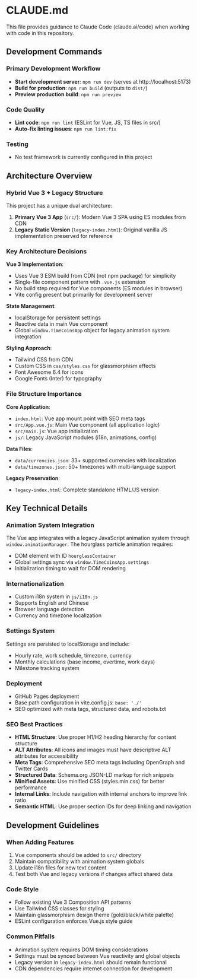 # CLAUDE.md

This file provides guidance to Claude Code (claude.ai/code) when working with code in this repository.

## Development Commands

### Primary Development Workflow
- **Start development server**: `npm run dev` (serves at http://localhost:5173)
- **Build for production**: `npm run build` (outputs to `dist/`)
- **Preview production build**: `npm run preview`

### Code Quality
- **Lint code**: `npm run lint` (ESLint for Vue, JS, TS files in src/)
- **Auto-fix linting issues**: `npm run lint:fix`

### Testing
- No test framework is currently configured in this project

## Architecture Overview

### Hybrid Vue 3 + Legacy Structure
This project has a unique dual architecture:

1. **Primary Vue 3 App** (`src/`): Modern Vue 3 SPA using ES modules from CDN
2. **Legacy Static Version** (`legacy-index.html`): Original vanilla JS implementation preserved for reference

### Key Architecture Decisions

**Vue 3 Implementation**:
- Uses Vue 3 ESM build from CDN (not npm package) for simplicity
- Single-file component pattern with `.vue.js` extension
- No build step required for Vue components (ES modules in browser)
- Vite config present but primarily for development server

**State Management**:
- localStorage for persistent settings
- Reactive data in main Vue component
- Global `window.TimeCoinsApp` object for legacy animation system integration

**Styling Approach**:
- Tailwind CSS from CDN
- Custom CSS in `css/styles.css` for glassmorphism effects
- Font Awesome 6.4 for icons
- Google Fonts (Inter) for typography

### File Structure Importance

**Core Application**:
- `index.html`: Vue app mount point with SEO meta tags
- `src/App.vue.js`: Main Vue component (all application logic)
- `src/main.js`: Vue app initialization
- `js/`: Legacy JavaScript modules (i18n, animations, config)

**Data Files**:
- `data/currencies.json`: 33+ supported currencies with localization
- `data/timezones.json`: 50+ timezones with multi-language support

**Legacy Preservation**:
- `legacy-index.html`: Complete standalone HTML/JS version

## Key Technical Details

### Animation System Integration
The Vue app integrates with a legacy JavaScript animation system through `window.animationManager`. The hourglass particle animation requires:
- DOM element with ID `hourglassContainer`
- Global settings sync via `window.TimeCoinsApp.settings`
- Initialization timing to wait for DOM rendering

### Internationalization
- Custom i18n system in `js/i18n.js`
- Supports English and Chinese
- Browser language detection
- Currency and timezone localization

### Settings System
Settings are persisted to localStorage and include:
- Hourly rate, work schedule, timezone, currency
- Monthly calculations (base income, overtime, work days)
- Milestone tracking system

### Deployment
- GitHub Pages deployment
- Base path configuration in vite.config.js: `base: './'`
- SEO optimized with meta tags, structured data, and robots.txt

### SEO Best Practices
- **HTML Structure**: Use proper H1/H2 heading hierarchy for content structure
- **ALT Attributes**: All icons and images must have descriptive ALT attributes for accessibility
- **Meta Tags**: Comprehensive SEO meta tags including OpenGraph and Twitter Cards
- **Structured Data**: Schema.org JSON-LD markup for rich snippets
- **Minified Assets**: Use minified CSS (styles.min.css) for better performance
- **Internal Links**: Include navigation with internal anchors to improve link ratio
- **Semantic HTML**: Use proper section IDs for deep linking and navigation

## Development Guidelines

### When Adding Features
1. Vue components should be added to `src/` directory
2. Maintain compatibility with animation system globals
3. Update i18n files for new text content
4. Test both Vue and legacy versions if changes affect shared data

### Code Style
- Follow existing Vue 3 Composition API patterns
- Use Tailwind CSS classes for styling
- Maintain glassmorphism design theme (gold/black/white palette)
- ESLint configuration enforces Vue.js style guide

### Common Pitfalls
- Animation system requires DOM timing considerations
- Settings must be synced between Vue reactivity and global objects
- Legacy version in `legacy-index.html` should remain functional
- CDN dependencies require internet connection for development